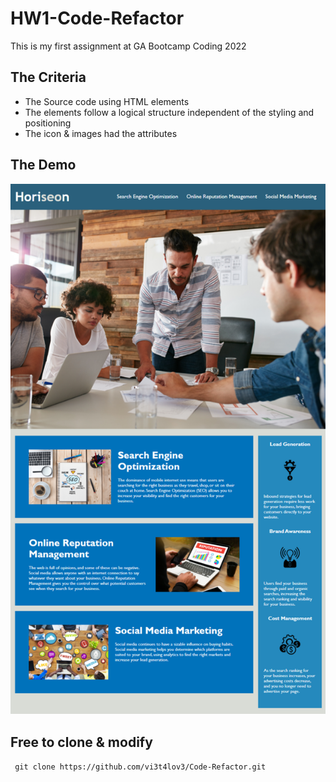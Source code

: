 # HW1-Code-Refactor

This is my first assignment at GA Bootcamp Coding 2022
## The Criteria

- The Source code using HTML elements
- The elements follow a logical structure independent of the styling and positioning
- The icon & images had the attributes

## The Demo
![imagename](./assets/images/demo.png)

## Free to clone & modify
` git clone https://github.com/vi3t4lov3/Code-Refactor.git`
